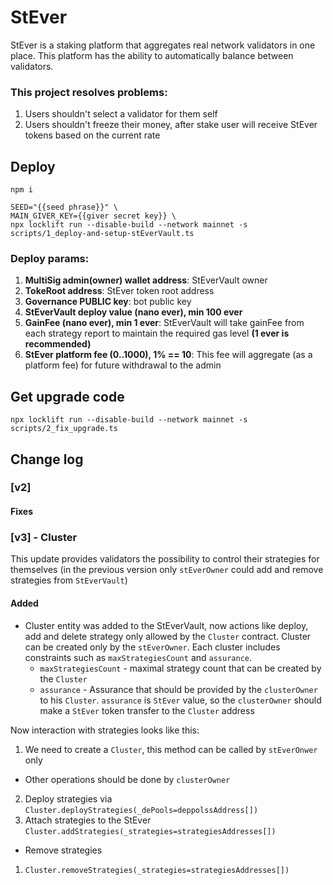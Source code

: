 # StEver

StEver is a staking platform that aggregates real network validators in one place. This platform
has the ability to automatically balance between validators.

### This project resolves problems:
1. Users shouldn't select a validator for them self
2. Users shouldn't freeze their money, after stake user will receive StEver tokens based on the current rate

 
## Deploy
```shell
npm i
```
```shell
SEED="{{seed phrase}}" \
MAIN_GIVER_KEY={{giver secret key}} \
npx locklift run --disable-build --network mainnet -s scripts/1_deploy-and-setup-stEverVault.ts
```
### Deploy params:
1. **MultiSig admin(owner) wallet address**: StEverVault owner
2. **TokeRoot address**: StEver token root address
3. **Governance PUBLIC key**: bot public key
4. **StEverVault deploy value (nano ever), min 100 ever**
5. **GainFee (nano ever), min 1 ever**: StEverVault will take gainFee from each strategy report to maintain the required gas level **(1 ever is recommended)**
6. **StEver platform fee (0..1000), 1% == 10**: This fee will aggregate (as a platform fee) for future withdrawal to the admin

## Get upgrade code

```shell
npx locklift run --disable-build --network mainnet -s scripts/2_fix_upgrade.ts
```
## Change log
### [v2]
#### Fixes

### [v3] - Cluster
This update provides validators the possibility to control their strategies for themselves
(in the previous version only `stEverOwner` could add and remove strategies from `StEverVault`)
#### Added
- Cluster entity was added to the StEverVault, now actions like deploy, add and delete strategy only allowed by the
  `Cluster` contract. Cluster can be created only by the `stEverOwner`. Each cluster includes constraints such as
  `maxStrategiesCount` and `assurance`.
  - `maxStrategiesCount` - maximal strategy count that can be created by the `Cluster`
  - `assurance` - Assurance that should be provided by the `clusterOwner` to his `Cluster`. `assurance` is `StEver` value,
    so the `clusterOwner` should make a `StEver` token transfer to the `Cluster` address
  
Now interaction with strategies looks like this:
1. We need to create a `Cluster`, this method can be called by `stEverOnwer` only
- Other operations should be done by `clusterOwner`
2. Deploy strategies via `Cluster.deployStrategies(_dePools=deppolssAddress[])`
3. Attach strategies to the StEver `Cluster.addStrategies(_strategies=strategiesAddresses[])`
- Remove strategies
1. `Cluster.removeStrategies(_strategies=strategiesAddresses[])`




